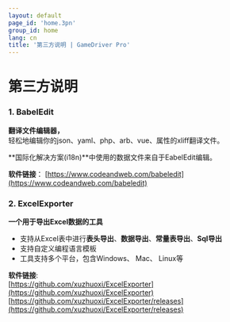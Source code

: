 ```yaml
---
layout: default
page_id: 'home.3pn'
group_id: home
lang: cn
title: '第三方说明 | GameDriver Pro'
---
```

# 第三方说明

###  1. BabelEdit
**翻译文件编辑器，**  
轻松地编辑你的json、yaml、php、arb、vue、属性的xliff翻译文件。  

**国际化解决方案(i18n)**中使用的数据文件来自于EabelEdit编辑。  

**软件链接**：
[https://www.codeandweb.com/babeledit](https://www.codeandweb.com/babeledit)  

###  2. ExcelExporter
**一个用于导出Excel数据的工具**  
+ 支持从Excel表中进行**表头导出**、**数据导出**、**常量表导出**、**Sql导出**
+ 支持自定义编程语言模板
+ 工具支持多个平台，包含Windows、 Mac、 Linux等

**软件链接**:  
[https://github.com/xuzhuoxi/ExcelExporter](https://github.com/xuzhuoxi/ExcelExporter)  
[https://github.com/xuzhuoxi/ExcelExporter/releases](https://github.com/xuzhuoxi/ExcelExporter/releases)  
